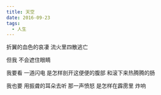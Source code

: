 ```yaml
---
title: 天空
date: 2016-09-23
tags:
  - 人生
---
```


折翼的血色的哀凄
流火里四散逃亡
<!--more-->
但我
不会遮住眼睛

我要看
一道闪电
是怎样剖开这便便的腹部
和滚下来热腾腾的肠

我也要
用振聋的耳朵去听
那一声愤怒
是怎样在霹雳里
炸响